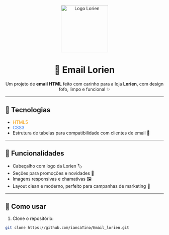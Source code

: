 <p align="center">
  <img src="./Imagens/Logo-lorien.png" alt="Logo Lorien" width="150"/>
</p>

<h1 align="center">💌 Email Lorien</h1>

<p align="center">
  Um projeto de <strong>email HTML</strong> feito com carinho para a loja <strong>Lorien</strong>, com design fofo, limpo e funcional ✨
</p>

---

## 🌈 Tecnologias

- <span style="color:#F59E0B">HTML5</span>  
- <span style="color:#3B82F6">CSS3</span>  
- Estrutura de tabelas para compatibilidade com clientes de email 💌  

---

## 🎨 Funcionalidades

- Cabeçalho com logo da Lorien 🏷️  
- Seções para promoções e novidades 🎁  
- Imagens responsivas e chamativas 🖼️  
- Layout clean e moderno, perfeito para campanhas de marketing 🌸  

---

## 🚀 Como usar

1. Clone o repositório:  
```bash
git clone https://github.com/iancaTino/Email_lorien.git
